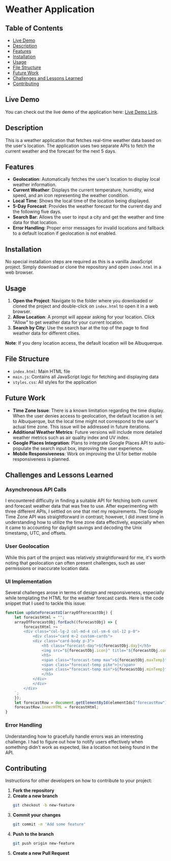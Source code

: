 # Weather Application

## Table of Contents

-   [Live Demo](#live-demo)
-   [Description](#description)
-   [Features](#features)
-   [Installation](#installation)
-   [Usage](#usage)
-   [File Structure](#file-structure)
-   [Future Work](#future-work)
-   [Challenges and Lessons Learned](#challenges-and-lessons-learned)
-   [Contributing](#contributing)

## Live Demo

You can check out the live demo of the application here: [Live Demo Link](https://glowing-conkies-bc37a3.netlify.app/).

## Description

This is a weather application that fetches real-time weather data based on the user's location. The application uses two separate APIs to fetch the current weather and the forecast for the next 5 days.

## Features

-   **Geolocation**: Automatically fetches the user's location to display local weather information.
-   **Current Weather**: Displays the current temperature, humidity, wind speed, and an icon representing the weather condition.
-   **Local Time**: Shows the local time of the location being displayed.
-   **5-Day Forecast**: Provides the weather forecast for the current day and the following five days.
-   **Search Bar**: Allows the user to input a city and get the weather and time data for that location.
-   **Error Handling**: Proper error messages for invalid locations and fallback to a default location if geolocation is not enabled.

## Installation

No special installation steps are required as this is a vanilla JavaScript project. Simply download or clone the repository and open `index.html` in a web browser.

## Usage

1. **Open the Project**: Navigate to the folder where you downloaded or cloned the project and double-click on `index.html` to open it in a web browser.
2. **Allow Location**: A prompt will appear asking for your location. Click "Allow" to get weather data for your current location.
3. **Search by City**: Use the search bar at the top of the page to find weather data for different cities.

**Note**: If you deny location access, the default location will be Albuquerque.

## File Structure

-   `index.html`: Main HTML file
-   `main.js`: Contains all JavaScript logic for fetching and displaying data
-   `styles.css`: All styles for the application

## Future Work

-   **Time Zone Issue**: There is a known limitation regarding the time display. When the user denies access to geolocation, the default location is set to Albuquerque, but the local time might not correspond to the user's actual time zone. This issue will be addressed in future iterations.
-   **Additional Weather Metrics**: Future versions will include more detailed weather metrics such as air quality index and UV index.
-   **Google Places Integration**: Plans to integrate Google Places API to auto-populate the search input box, improving the user experience.
-   **Mobile Responsiveness**: Work on improving the UI for better mobile responsiveness is planned.

## Challenges and Lessons Learned

### Asynchronous API Calls

I encountered difficulty in finding a suitable API for fetching both current and forecast weather data that was free to use. After experimenting with three different APIs, I settled on one that met my requirements. The Google Time Zone API was straightforward in contrast; however, I did invest time in understanding how to utilize the time zone data effectively, especially when it came to accounting for daylight savings and decoding the Unix timestamp, UTC, and offsets.

### User Geolocation

While this part of the project was relatively straightforward for me, it's worth noting that geolocation can often present challenges, such as user permissions or inaccurate location data.

### UI Implementation

Several challenges arose in terms of design and responsiveness, especially while templating the HTML for the weather forecast cards. Here is the code snippet that I used to tackle this issue:

```javascript
function updateForecastUI(arrayOfForecastObj) {
    let forecastHtml = "";
    arrayOfForecastObj.forEach((forecastObj) => {
        forecastHtml += `
        <div class="col-lg-2 col-md-4 col-sm-6 col-12 p-0">
            <div class="card m-2 custom-cards">
            <div class="card-body p-3">
                <h5 class="forecast-day">${forecastObj.day}</h5>
                <img src="${forecastObj.icon}" title="${forecastObj.condition}" alt="${forecastObj.condition}" class="forecast-icons" />
                <h5>
                <span class="forecast-temp max">${forecastObj.maxTemp}°</span>
                <span class="forecast-temp pike">|</span>
                <span class="forecast-temp min">${forecastObj.minTemp}°</span>
                </h5>
            </div>
            </div>
        </div>
    `;
    });
    let forecastRow = document.getElementById(elementIds["forecastRow"]);
    forecastRow.innerHTML = forecastHtml;
}
```

### Error Handling

Understanding how to gracefully handle errors was an interesting challenge. I had to figure out how to notify users effectively when something didn't work as expected, like a location not being found in the API.

## Contributing

Instructions for other developers on how to contribute to your project:

1. **Fork the repository**
2. **Create a new branch**
    ```bash
    git checkout -b new-feature
    ```
3. **Commit your changes**
    ```bash
    git commit -m 'Add some feature'
    ```
4. **Push to the branch**
    ```bash
    git push origin new-feature
    ```
5. **Create a new Pull Request**
